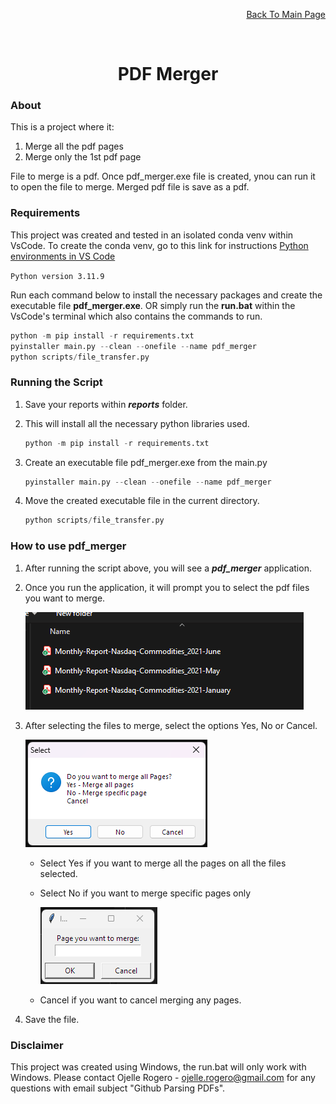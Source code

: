 <p align="right"><a href="https://github.com/ojudz08/AutomationProjects/tree/main">Back To Main Page</a></p>


<!-- PROJECT LOGO -->
<br />
<div align="center">
<h1 align="center">PDF Merger</h1>
</div>


<!-- ABOUT PROJECT -->
### About

This is a project where it:
1. Merge all the pdf pages
2. Merge only the 1st pdf page

File to merge is a pdf. Once pdf_merger.exe file is created, ynou can run it to open the file to merge. Merged pdf file is save as a pdf.

### Requirements

This project was created and tested in an isolated conda venv within VsCode. To create the conda venv, go to this link for instructions [Python environments in VS Code](https://code.visualstudio.com/docs/python/environments)

   ```Python version 3.11.9```


Run each command below to install the necessary packages and create the executable file **pdf_merger.exe**. OR simply run the **run.bat** within the VsCode's terminal which also contains the commands to run.

```Python
python -m pip install -r requirements.txt
pyinstaller main.py --clean --onefile --name pdf_merger
python scripts/file_transfer.py
```


### Running the Script
1. Save your reports within __*reports*__ folder.

2. This will install all the necessary python libraries used.
   ```Python
   python -m pip install -r requirements.txt
   ```

3. Create an executable file pdf_merger.exe from the main.py
   ```Python
   pyinstaller main.py --clean --onefile --name pdf_merger
   ```

4. Move the created executable file in the current directory.
   ```Python
   python scripts/file_transfer.py
   ```


### How to use pdf_merger
1. After running the script above, you will see a **_pdf_merger_** application.

2. Once you run the application, it will prompt you to select the pdf files you want to merge.

   ![alt text](img/image.png)

3. After selecting the files to merge, select the options Yes, No or Cancel.

   ![alt text](img/image-1.png)

   - Select Yes if you want to merge all the pages on all the files selected. 
   - Select No if you want to merge specific pages only

     ![alt text](img/image-2.png)

   - Cancel if you want to cancel merging any pages.

4. Save the file.



<!-- CONTACT -->
### Disclaimer

This project was created using Windows, the run.bat will only work with Windows. Please contact Ojelle Rogero - ojelle.rogero@gmail.com for any questions with email subject "Github Parsing PDFs".
